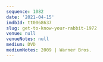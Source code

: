 ```yaml
---
sequence: 1082
date: '2021-04-15'
imdbId: tt0068637
slug: get-to-know-your-rabbit-1972
venue: null
venueNotes: null
medium: DVD
mediumNotes: 2009 | Warner Bros.
---
```


